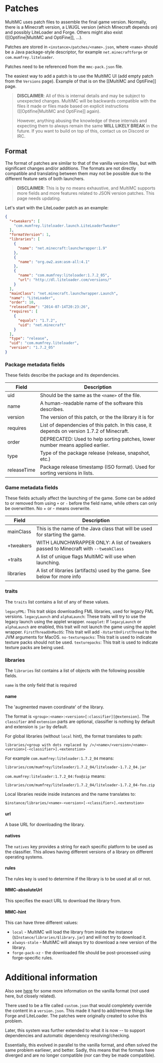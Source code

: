 # Patches 
MultiMC uses patch files to assemble the final game version. Normally, there is a Minecraft version, a LWJGL version (which Minecraft depends on) and possibly LiteLoader and Forge. Others might also exist ([[Optifine|MultiMC and OptiFine]], ...).

Patches are stored in `<instance>/patches/<name>.json`, where `<name>` should be a Java package-style descriptor, for example `net.minecraftforge` or `com.mumfrey.liteloader`.

Patches need to be referenced from the `mmc-pack.json` file.

The easiest way to add a patch is to use the MultiMC UI (add empty patch from the `Versions` page). Example of that is on the [[MultiMC and OptiFine]] page.

> **DISCLAIMER**: All of this is internal details and may be subject to unexpected changes. MultiMC will be backwards compatible with the files it made or files made based on explicit instructions ([[Optifine|MultiMC and OptiFine]] again). 
>
> However, anything abusing the knowledge of these internals and expecting them to always remain the same **WILL LIKELY BREAK** in the future. If you want to build on top of this, contact us on Discord or IRC.

## Format

The format of patches are similar to that of the vanilla version files, but with significant changes and/or additions. The formats are not directly compatible and translating between them may not be possible due to the different feature sets of both launchers.

> **DISCLAIMER**: This is by no means exhaustive, and MultiMC supports more fields and more features related to JSON version patches. This page needs updating.

Let's start with the LiteLoader patch as an example:

```json
{
  "+tweakers": [
    "com.mumfrey.liteloader.launch.LiteLoaderTweaker"
  ],
  "formatVersion": 1,
  "libraries": [
    {
      "name": "net.minecraft:launchwrapper:1.9"
    },
    {
      "name": "org.ow2.asm:asm-all:4.1"
    },
    {
      "name": "com.mumfrey:liteloader:1.7.2_05",
      "url": "http://dl.liteloader.com/versions/"
    }
  ],
  "mainClass": "net.minecraft.launchwrapper.Launch",
  "name": "LiteLoader",
  "order": 10,
  "releaseTime": "2014-07-14T20:23:26",
  "requires": [
    {
      "equals": "1.7.2",
      "uid": "net.minecraft"
    }
  ],
  "type": "release",
  "uid": "com.mumfrey.liteloader",
  "version": "1.7.2_05"
}
```
### Package metadata fields

These fields describe the package and its dependencies.

| Field | Description |
| --- | --- |
| uid | Should be the same as the `<name>` of the file. |
| name | A human-readable name of the software this describes. |
| version | The version of this patch, or the the library it is for |
| requires | List of dependencies of this patch. In this case, it depends on version 1.7.2 of Minecraft. | 
| order | DEPRECATED: Used to help sorting patches, lower number means applied earlier. |
| type | Type of the package release (release, snapshot, etc.) |
| releaseTime | Package release timestamp (ISO format). Used for sorting versions in lists. |

### Game metadata fields

These fields actually affect the launching of the game. Some can be added to or removed from using `+` or `-` before the field name, while others can only be overwritten. No + or - means overwrite.

| Field | Description |
| --- | --- |
| mainClass | This is the name of the Java class that will be used for starting the game. |
| +tweakers | WITH LAUNCHWRAPPER ONLY: A list of tweakers passed to Minecraft with `--tweakClass` |
| +traits   | A list of unique flags MultiMC will use when launching. |
| libraries | A list of libraries (artifacts) used by the game. See below for more info |

### traits

The `traits` list contains a list of any of these values.

`legacyFML`: This trait skips downloading FML libraries, used for legacy FML versions.
`legacyLaunch` and `alphaLaunch`: These traits will try to use the legacy launch using the applet wrapper.
`noapplet`: If `legacyLaunch` or `alphaLaunch` are enabled, this trait will not launch the game using the applet wrapper.
`FirstThreadOnMacOS`: This trait will add `-XstartOnFirstThread` to the JVM arguments for MacOS.
`no-texturepacks`: This trait is used to indicate texture packs should not be used.
`texturepacks`: This trait is used to indicate texture packs are being used.

### libraries

The `libraries` list contains a list of objects with the following possible fields.

`name` is the only field that is required

#### name

The 'augmented maven coordinate' of the library.

The format is `<group>:<name>:<version>[:classifier][@extension]`.
The `classifier` and `extension` parts are optional, classifier is nothing by default and extension is `jar` by default.

For global libraries (without `local` hint), the format translates to path:
```
libraries/<group with dots replaced by />/<name>/<version>/<name>-<version>[-<classifier>].<extenstion>
```

For example `com.mumfrey:liteloader:1.7.2_04` means:
```
libraries/com/mumfrey/liteloader/1.7.2_04/liteloader-1.7.2_04.jar
```

`com.mumfrey:liteloader:1.7.2_04:foo@zip` means:
```
libraries/com/mumfrey/liteloader/1.7.2_04/liteloader-1.7.2_04-foo.zip
```

Local libraries reside inside instances and the name translates to:
```
$instance/libraries/<name>-<version>[-<classifier>].<extenstion>
```

#### url

A base URL for downloading the library.

#### natives

The `natives` key provides a string for each specific platform to be used as the classifier. This allows having different versions of a library on different operating systems.

#### rules

The rules key is used to determine if the library is to be used at all or not.

#### MMC-absoluteUrl

This specifies the exact URL to download the library from.

#### MMC-hint

This can have three different values:
* `local` - MultiMC will load the library from inside the instance (`$Instance/libraries/$library.jar`) and will not try to download it.
* `always-stale` - MultiMC will always try to download a new version of the library.
* `forge-pack-xz` - the downloaded file should be post-processed using forge-specific rules.

# Additional information
Also see [here](http://wiki.vg/Game_Files) for some more information on the vanilla format (not used here, but closely related).

There used to be a file called `custom.json` that would completely override the content in a `version.json`. This made it hard to add/remove things like Forge and LiteLoader. The patches were originally created to solve this problem.

Later, this system was further extended to what it is now -- to support dependencies and automatic dependency resolving/checking.

Essentially, this evolved in parallel to the vanilla format, and often solved the same problem earliewr, and better. Sadly, this means that the formats have diverged and are no longer compatible (nor can they be made compatible).